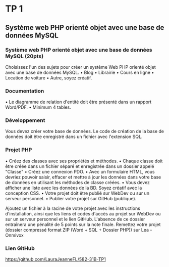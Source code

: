 # TP 1

## Système web PHP orienté objet avec une base de données MySQL

### Système web PHP orienté objet avec une base de données MySQL (20pts)

Choisissez l'un des sujets pour créer un système Web PHP orienté objet avec
une base de données MySQL.
• Blog
• Librairie
• Cours en ligne
• Location de voiture
• Autre, soyez créatif.

### Documentation

• Le diagramme de relation d'entité doit être présenté dans un rapport
Word/PDF.
• Minimum 4 tables.

### Développement

Vous devez créer votre base de données. Le code de création de la base de
données doit être enregistré dans un fichier avec l'extension SQL.

### Projet PHP

• Créez des classes avec ses propriétés et méthodes.
• Chaque classe doit être créée dans un fichier séparé et enregistrée dans
un dossier appelé "Classe"
• Créez une connexion PDO.
• Avec un formulaire HTML, vous devriez pouvoir saisir, effacer et mettre à
jour les données dans votre base de données en utilisant les méthodes de
classe créées.
• Vous devez afficher une liste avec les données de la BD.
Soyez créatif avec la conception CSS.
• Votre projet doit être publié sur WebDev ou sur un serveur personnel.
• Publier votre projet sur GitHub (publique).

Ajoutez un fichier à la racine de votre projet avec les instructions d'installation,
ainsi que les liens et codes d'accès au projet sur WebDev ou sur un serveur
personnel et le lien GitHub.
L'absence de ce dossier entraînera une pénalité de 5 points sur la note finale.
Remettez votre projet (dossier compressé format ZIP (Word + SQL + Dossier
PHP)) sur Lea - Onmivox

### Lien GitHub

<https://github.com/LauraJeanneFL/582-31B-TP1>